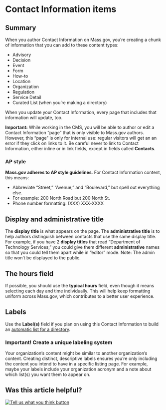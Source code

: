# Contact Information items

## Summary

When you author Contact Information on Mass.gov, you’re creating a chunk of information that you can add to these content types:

* Advisory
* Decision
* Event
* Form
* How-to
* Location
* Organization
* Regulation
* Service Detail
* Curated List \(when you’re making a directory\)

When you update your Contact Information, every page that includes that information will update, too.

**Important:** While working in the CMS, you will be able to author or edit a Contact Information “page” that is only visible to Mass.gov authors. However, this “page” is only for internal use: regular visitors will get an an error if they click on links to it. Be careful never to link to Contact Information, either inline or in link fields, except in fields called **Contacts**.

### **AP style**

**Mass.gov adheres to AP style guidelines**. For Contact Information content, this means:

* Abbreviate “Street,” “Avenue,” and “Boulevard,” but spell out everything else.
* For example: 200 North Road but 200 North St.
* Phone number formatting: \(XXX\) XXX-XXXX

## **Display and administrative title**

The **display title** is what appears on the page. The **administrative title** is to help authors distinguish between contacts that use the same display title. For example, if you have 2 **display titles** that read “Department of Technology Services,” you could give them different **administrative** names so that you could tell them apart while in “editor” mode. Note: The admin title won’t be displayed to the public.

## **The hours field**

If possible, you should use the **typical hours** field, even though it means selecting each day and time individually. This will help keep formatting uniform across Mass.gov, which contributes to a better user experience.

## **Labels**

Use the **Label\(s\)** field if you plan on using this Contact Information to build an [automatic list for a directory](../mass.gov-style/why-redirects-are-important.md).

### **Important! Create a unique labeling system**

Your organization’s content might be similar to another organization’s content. Creating distinct, descriptive labels ensures you’re only including the content you intend to have in a specific listing page. For example, maybe your labels include your organization acronym and a note about which list\(s\) you want them to appear on.

## Was this article helpful?

[![Tell us what you think button](https://blobscdn.gitbook.com/v0/b/gitbook-28427.appspot.com/o/assets%2F-LJ04qJGAHkvdE13BfdG%2F-LSz77NBAwnSNpMPT3df%2F-LSz7xSmyKXltd4avaCt%2FKB%20survey%20button%20POC%202.png?alt=media&token=8d071cab-8b95-48a3-a332-13e3fc8d9f96)](https://massgov.formstack.com/forms/mass_gov_knowledge_base_feedback?article=contact-information-items)

